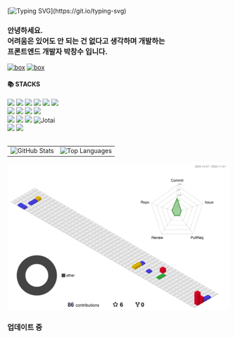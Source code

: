[![Typing SVG](https://readme-typing-svg.demolab.com?font=Chiron+Sung+HK&weight=700&pause=1000&color=F7D407&width=435&lines=%EC%96%B4%EB%A0%A4%EC%9B%80%EC%9D%80+%EC%9E%88%EC%96%B4%EB%8F%84+%EC%95%88+%EB%90%98%EB%8A%94+%EA%B1%B4+%EC%97%86%EB%8B%A4.)](https://git.io/typing-svg)
<div>
 <h3>안녕하세요.
  <br/>
  어려움은 있어도 안 되는 건 없다고 생각하며 개발하는
  <br/>
  프론트엔드 개발자 박창수 입니다.
 </h3>

 [![box](https://markdown-box-generator.vercel.app/api/box?title=성장의_아이콘&author=박창수&date=2020-6-12&style=TISTORY)](https://su1993.tistory.com/)
 [![box](https://markdown-box-generator.vercel.app/api/box?title=jekyll_개발블로그&author=박창수&date=2025-11-01&style=DEFAULT)](https://changsu1993.github.io/)

 <h4>📚 STACKS</h4>
  <img src="https://img.shields.io/badge/javascript-%23F7DF1E.svg?&style=for-the-badge&logo=javascript&logoColor=black" /> <img src="https://img.shields.io/badge/typescript-%233178C6.svg?&style=for-the-badge&logo=typescript&logoColor=white" /> <img src="https://img.shields.io/badge/next.js-%23000000.svg?&style=for-the-badge&logo=next.js&logoColor=white" /> <img src="https://img.shields.io/badge/react-%2361DAFB.svg?&style=for-the-badge&logo=react&logoColor=black" /> <img src="https://img.shields.io/badge/expo-000000.svg?&style=for-the-badge&logo=expo&logoColor=white" /> <img src="https://img.shields.io/badge/react%20native-%2361DAFB.svg?&style=for-the-badge&logo=react&logoColor=black" />
  <br/>
  <img src="https://img.shields.io/badge/css3-%231572B6.svg?&style=for-the-badge&logo=css3&logoColor=white" /> <img src="https://img.shields.io/badge/sass-%23CC6699.svg?&style=for-the-badge&logo=sass&logoColor=white" /> <img src="https://img.shields.io/badge/styled--components-%23DB7093.svg?&style=for-the-badge&logo=styled-components&logoColor=white" /> <img src="https://img.shields.io/badge/tailwind%20css-%2338B2AC.svg?&style=for-the-badge&logo=tailwind%20css&logoColor=white" />
  <br/>
  <img src="https://img.shields.io/badge/TanStack%20Query-FF4154?style=for-the-badge&logo=reactquery&logoColor=white" /> <img src="https://img.shields.io/badge/redux-%23764ABC.svg?&style=for-the-badge&logo=redux&logoColor=white" /> <img src="https://img.shields.io/badge/Recoil-3578E5?style=for-the-badge&logo=recoil&logoColor=white" /> <img src="https://img.shields.io/badge/Jotai-FFFFFF?style=for-the-badge&logo=jotai&logoColor=000000" alt="Jotai" />
  <br/>
  <img src="https://img.shields.io/badge/amazon%20aws-%23232F3E.svg?&style=for-the-badge&logo=amazon%20aws&logoColor=white" /> <img src="https://img.shields.io/badge/jenkins-%23D24939.svg?&style=for-the-badge&logo=jenkins&logoColor=white" />
  <br/>
  <br/>
  <table>
    <tr>
      <td>
        <img
          src="https://github-readme-stats.vercel.app/api?username=changsu1993&show_icons=true&theme=dark&hide=stars,contribs&count_private=true&hide_border=true"
          height="180" alt="GitHub Stats"
        />
      </td>
      <td>
        <img
          src="https://github-readme-stats.vercel.app/api/top-langs?username=changsu1993&layout=compact&theme=dark&hide_border=true"
          height="180" alt="Top Languages"
        />
      </td>
    </tr>
  </table>

 ![](./profile-3d-contrib/profile-gitblock.svg)

  <h3>업데이트 중</h3> 
</div>
